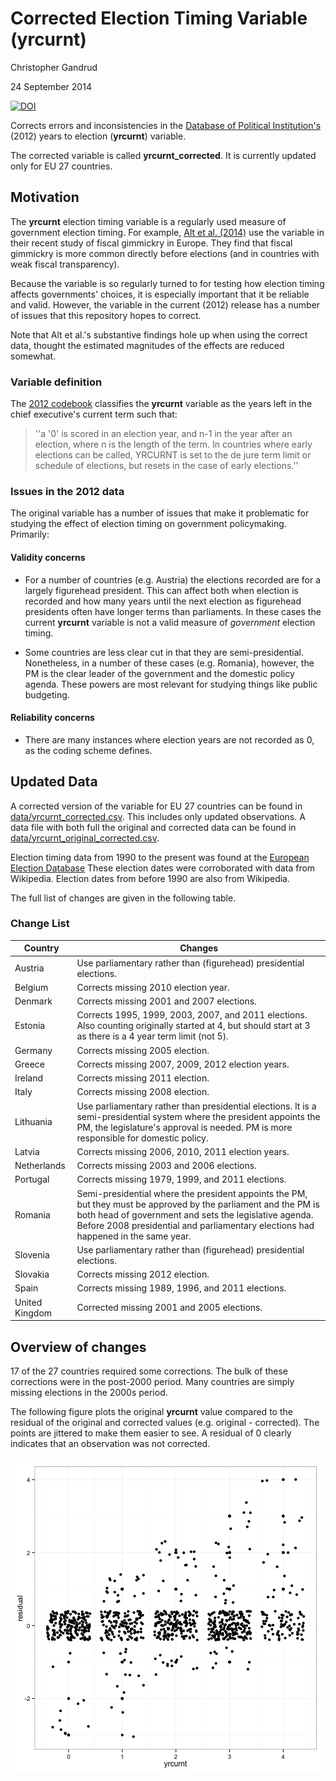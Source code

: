 Corrected Election Timing Variable (yrcurnt)
=================

Christopher Gandrud

24 September 2014

[![DOI](https://zenodo.org/badge/5350/christophergandrud/yrcurnt_corrected.png)](http://dx.doi.org/10.5281/zenodo.11852)

Corrects errors and inconsistencies in the
[Database of Political Institution's](http://go.worldbank.org/2EAGGLRZ40) (2012)
years to election (**yrcurnt**) variable.

The corrected variable is called **yrcurnt_corrected**. It is currently updated
only for EU 27 countries.

## Motivation

The **yrcurnt** election timing variable is a regularly used measure of government
election timing. For example, [Alt et al. (2014)](http://dx.doi.org/10.1017/S0007123414000064)
use the variable in their recent study of fiscal gimmickry in Europe. They find
that fiscal gimmickry is more common directly before elections (and in countries
with weak fiscal transparency).

Because the variable is so regularly turned to for testing how election timing affects
governments' choices, it is especially important that it be reliable and valid.
However, the variable in the current (2012) release has a number of issues that
this repository hopes to correct.

Note that Alt et al.'s substantive findings hole up when using the correct data,
thought the estimated magnitudes of the effects are reduced somewhat.

### Variable definition

The
[2012 codebook](http://siteresources.worldbank.org/INTRES/Resources/469232-1107449512766/DPI2012_Codebook2.pdf)
classifies the **yrcurnt** variable as the years left in the chief
executive's current term such that:

> ''a '0' is scored in an election year, and n-1 in the year after an election, where n is the length of the term. In countries where early elections can be called, YRCURNT is set to the de jure term limit or schedule of elections, but resets in the case of early elections.''

### Issues in the 2012 data

The original variable has a number of issues that make it problematic for studying
the effect of election timing on government policymaking. Primarily:

#### Validity concerns

- For a number of countries (e.g. Austria) the elections recorded are for a largely
figurehead president. This can affect both when election is recorded and how many
years until the next election as figurehead presidents often have longer terms than
parliaments. In these cases the current **yrcurnt** variable is not
a valid measure of *government* election timing.

- Some countries are less clear cut in that they are semi-presidential. Nonetheless,
in a number of these cases (e.g. Romania), however, the PM is the clear leader of the government
and the domestic policy agenda. These powers are most relevant for studying things
like public budgeting.

#### Reliability concerns

- There are many instances where election years are not recorded as 0, as the
coding scheme defines.

## Updated Data

A corrected version of the variable for EU 27 countries can be found in
[data/yrcurnt_corrected.csv](data/yrcurnt_corrected.csv). This includes only updated
observations. A data file with both full
the original and corrected data can be found in [data/yrcurnt_original_corrected.csv](data/yrcurnt_original_corrected.csv).

Election timing data from 1990 to the present was found at the
[European Election Database](http://www.nsd.uib.no/european_election_database/)
These election dates were corroborated with data from Wikipedia. Election dates from
before 1990 are also from Wikipedia.

The full list of changes are given in the following table.

### Change List

| Country | Changes                                                            |
| ------- | ------------------------------------------------------------------ |
| Austria | Use parliamentary rather than (figurehead) presidential elections. |
| Belgium | Corrects missing 2010 election year.                               |
| Denmark | Corrects missing 2001 and 2007 elections.                          |
| Estonia | Corrects 1995, 1999, 2003, 2007, and 2011 elections. Also counting originally started at 4, but should start at 3 as there is a 4 year term limit (not 5). |
| Germany | Corrects missing 2005 election.                                    |
| Greece  | Corrects missing 2007, 2009, 2012 election years.                  |
| Ireland | Corrects missing 2011 election.                                    |
| Italy   | Corrects missing 2008 election.                                    |
| Lithuania | Use parliamentary rather than presidential elections. It is a semi-presidential system where the president appoints the PM, the legislature's approval is needed. PM is more responsible for domestic policy. |
| Latvia  | Corrects missing 2006, 2010, 2011 election years.                  |
| Netherlands | Corrects missing 2003 and 2006 elections.                      |
| Portugal | Corrects missing 1979, 1999, and 2011 elections.                  |
| Romania | Semi-presidential where the president appoints the PM, but they must be approved by the parliament and the PM is both head of government and sets the legislative agenda. Before 2008 presidential and parliamentary elections had happened in the same year. |
| Slovenia | Use parliamentary rather than (figurehead) presidential elections.|
| Slovakia | Corrects missing 2012 election.                                   |
| Spain   | Corrects missing 1989, 1996, and 2011 elections.                   |
| United Kingdom | Corrected missing 2001 and 2005 elections.                  |

## Overview of changes

17 of the 27 countries required some corrections. The bulk of these corrections
were in the post-2000 period. Many countries are simply missing elections in
the 2000s period.

The following figure plots the original **yrcurnt** value compared to the
residual of the original and corrected values (e.g. original - corrected). The points
are jittered to make them easier to see. A residual of 0 clearly indicates 
that an observation was not corrected.

![plot of chunk unnamed-chunk-1](figure/unnamed-chunk-1.png) 
